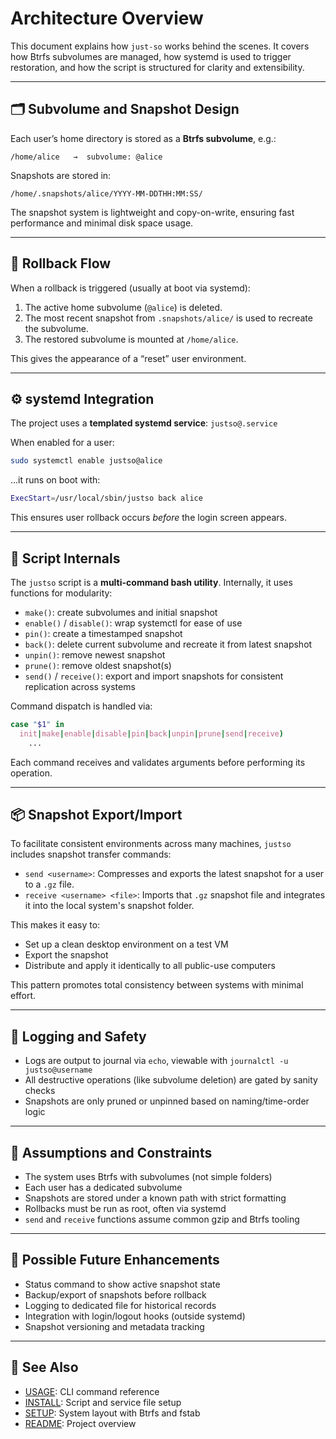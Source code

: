# Architecture Overview

This document explains how `just-so` works behind the scenes. It covers how Btrfs subvolumes are managed, how systemd is used to trigger restoration, and how the script is structured for clarity and extensibility.

---

## 🗂 Subvolume and Snapshot Design

Each user’s home directory is stored as a **Btrfs subvolume**, e.g.:
```
/home/alice   →  subvolume: @alice
```

Snapshots are stored in:
```
/home/.snapshots/alice/YYYY-MM-DDTHH:MM:SS/
```

The snapshot system is lightweight and copy-on-write, ensuring fast performance and minimal disk space usage.

---

## 🔁 Rollback Flow

When a rollback is triggered (usually at boot via systemd):
1. The active home subvolume (`@alice`) is deleted.
2. The most recent snapshot from `.snapshots/alice/` is used to recreate the subvolume.
3. The restored subvolume is mounted at `/home/alice`.

This gives the appearance of a “reset” user environment.

---

## ⚙️ systemd Integration

The project uses a **templated systemd service**: `justso@.service`

When enabled for a user:
```bash
sudo systemctl enable justso@alice
```
…it runs on boot with:
```bash
ExecStart=/usr/local/sbin/justso back alice
```

This ensures user rollback occurs *before* the login screen appears.

---

## 🧠 Script Internals

The `justso` script is a **multi-command bash utility**. Internally, it uses functions for modularity:

- `make()`: create subvolumes and initial snapshot
- `enable()` / `disable()`: wrap systemctl for ease of use
- `pin()`: create a timestamped snapshot
- `back()`: delete current subvolume and recreate it from latest snapshot
- `unpin()`: remove newest snapshot
- `prune()`: remove oldest snapshot(s)
- `send()` / `receive()`: export and import snapshots for consistent replication across systems

Command dispatch is handled via:
```bash
case "$1" in
  init|make|enable|disable|pin|back|unpin|prune|send|receive)
    ...
```

Each command receives and validates arguments before performing its operation.

---

## 📦 Snapshot Export/Import

To facilitate consistent environments across many machines, `justso` includes snapshot transfer commands:

- `send <username>`: Compresses and exports the latest snapshot for a user to a `.gz` file.
- `receive <username> <file>`: Imports that `.gz` snapshot file and integrates it into the local system's snapshot folder.

This makes it easy to:
- Set up a clean desktop environment on a test VM
- Export the snapshot
- Distribute and apply it identically to all public-use computers

This pattern promotes total consistency between systems with minimal effort.

---

## 📒 Logging and Safety

- Logs are output to journal via `echo`, viewable with `journalctl -u justso@username`
- All destructive operations (like subvolume deletion) are gated by sanity checks
- Snapshots are only pruned or unpinned based on naming/time-order logic

---

## 🔐 Assumptions and Constraints

- The system uses Btrfs with subvolumes (not simple folders)
- Each user has a dedicated subvolume
- Snapshots are stored under a known path with strict formatting
- Rollbacks must be run as root, often via systemd
- `send` and `receive` functions assume common gzip and Btrfs tooling

---

## 🚧 Possible Future Enhancements

- Status command to show active snapshot state
- Backup/export of snapshots before rollback
- Logging to dedicated file for historical records
- Integration with login/logout hooks (outside systemd)
- Snapshot versioning and metadata tracking

---

## 🧭 See Also

- [USAGE](./USAGE.md): CLI command reference
- [INSTALL](./INSTALL.md): Script and service file setup
- [SETUP](./SETUP.md): System layout with Btrfs and fstab
- [README](../README.md): Project overview


